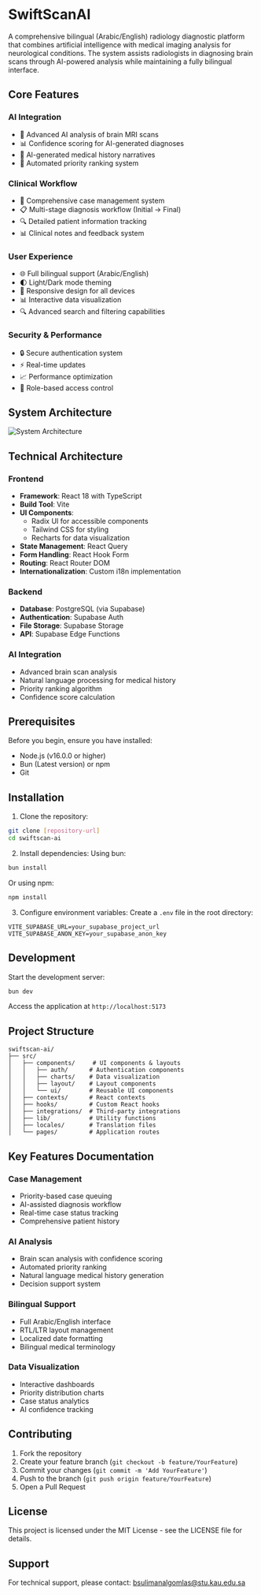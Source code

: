 # SwiftScanAI

A comprehensive bilingual (Arabic/English) radiology diagnostic platform that combines artificial intelligence with medical imaging analysis for neurological conditions. The system assists radiologists in diagnosing brain scans through AI-powered analysis while maintaining a fully bilingual interface.

## Core Features

### AI Integration
- 🧠 Advanced AI analysis of brain MRI scans
- 📊 Confidence scoring for AI-generated diagnoses
- 📝 AI-generated medical history narratives
- 🔄 Automated priority ranking system

### Clinical Workflow
- 🏥 Comprehensive case management system
- 📋 Multi-stage diagnosis workflow (Initial → Final)
- 🔍 Detailed patient information tracking
- 📊 Clinical notes and feedback system

### User Experience
- 🌐 Full bilingual support (Arabic/English)
- 🌓 Light/Dark mode theming
- 📱 Responsive design for all devices
- 📊 Interactive data visualization
- 🔍 Advanced search and filtering capabilities

### Security & Performance
- 🔒 Secure authentication system
- ⚡ Real-time updates
- 📈 Performance optimization
- 🔐 Role-based access control

## System Architecture

![System Architecture](Diagram.png)

## Technical Architecture

### Frontend
- **Framework**: React 18 with TypeScript
- **Build Tool**: Vite
- **UI Components**: 
  - Radix UI for accessible components
  - Tailwind CSS for styling
  - Recharts for data visualization
- **State Management**: React Query
- **Form Handling**: React Hook Form
- **Routing**: React Router DOM
- **Internationalization**: Custom i18n implementation

### Backend
- **Database**: PostgreSQL (via Supabase)
- **Authentication**: Supabase Auth
- **File Storage**: Supabase Storage
- **API**: Supabase Edge Functions

### AI Integration
- Advanced brain scan analysis
- Natural language processing for medical history
- Priority ranking algorithm
- Confidence score calculation

## Prerequisites

Before you begin, ensure you have installed:
- Node.js (v16.0.0 or higher)
- Bun (Latest version) or npm
- Git

## Installation

1. Clone the repository:
```bash
git clone [repository-url]
cd swiftscan-ai
```

2. Install dependencies:
Using bun:
```bash
bun install
```
Or using npm:
```bash
npm install
```

3. Configure environment variables:
Create a `.env` file in the root directory:
```env
VITE_SUPABASE_URL=your_supabase_project_url
VITE_SUPABASE_ANON_KEY=your_supabase_anon_key
```

## Development

Start the development server:
```bash
bun dev
```
Access the application at `http://localhost:5173`

## Project Structure

```
swiftscan-ai/
├── src/
│   ├── components/     # UI components & layouts
│   │   ├── auth/      # Authentication components
│   │   ├── charts/    # Data visualization
│   │   ├── layout/    # Layout components
│   │   └── ui/        # Reusable UI components
│   ├── contexts/      # React contexts
│   ├── hooks/         # Custom React hooks
│   ├── integrations/  # Third-party integrations
│   ├── lib/           # Utility functions
│   ├── locales/       # Translation files
│   └── pages/         # Application routes
```

## Key Features Documentation

### Case Management
- Priority-based case queuing
- AI-assisted diagnosis workflow
- Real-time case status tracking
- Comprehensive patient history

### AI Analysis
- Brain scan analysis with confidence scoring
- Automated priority ranking
- Natural language medical history generation
- Decision support system

### Bilingual Support
- Full Arabic/English interface
- RTL/LTR layout management
- Localized date formatting
- Bilingual medical terminology

### Data Visualization
- Interactive dashboards
- Priority distribution charts
- Case status analytics
- AI confidence tracking

## Contributing

1. Fork the repository
2. Create your feature branch (`git checkout -b feature/YourFeature`)
3. Commit your changes (`git commit -m 'Add YourFeature'`)
4. Push to the branch (`git push origin feature/YourFeature`)
5. Open a Pull Request

## License

This project is licensed under the MIT License - see the LICENSE file for details.

## Support

For technical support, please contact: bsulimanalgomlas@stu.kau.edu.sa
